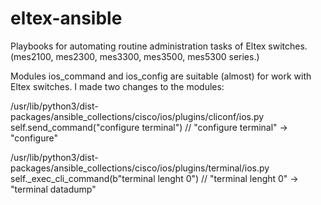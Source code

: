# eltex-ansible
Playbooks for automating routine administration tasks of Eltex switches.
(mes2100, mes2300, mes3300, mes3500, mes5300 series.)

Modules ios_command and ios_config are suitable (almost) for work with Eltex switches. I made two changes to the modules:

/usr/lib/python3/dist-packages/ansible_collections/cisco/ios/plugins/cliconf/ios.py
self.send_command("configure terminal") // "configure terminal" -> "configure"

/usr/lib/python3/dist-packages/ansible_collections/cisco/ios/plugins/terminal/ios.py
self._exec_cli_command(b"terminal lenght 0") // "terminal lenght 0" -> "terminal datadump"

